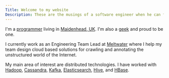 ```yaml
---
Title: Welcome to my website
Description: These are the musings of a software engineer when he can find some time
---
```


I'm a [programmer](https://xkcd.com/303/) living in [Maidenhead, UK](https://en.wikipedia.org/wiki/Maidenhead). I'm also
a [geek](http://dilbert.com/strip/2014-06-21) and proud to be one.

I currently work as an Engineering Team Lead at [Meltwater](https://meltwater.com) where I help my team design cloud 
based solutions for crawling and annotating the unstructured world of the Internet.

My main area of interest are distributed technologies. I have worked with [Hadoop](http://hadoop.apache.org), [Cassandra](http://cassandra.apache.org), [Kafka](http://kafka.apache.org), [Elasticsearch](https://www.elastic.co/products/elasticsearch), [Hive](http://hive.apache.org), and [HBase]((http://hbase.apache.org),).